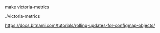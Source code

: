 
make victoria-metrics

./victoria-metrics


https://docs.bitnami.com/tutorials/rolling-updates-for-configmap-objects/


